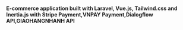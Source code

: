 #### E-commerce application built with Laravel, Vue.js, Tailwind.css and Inertia.js with Stripe Payment,VNPAY Payment,Dialogflow API,GIAOHANGNHANH API


